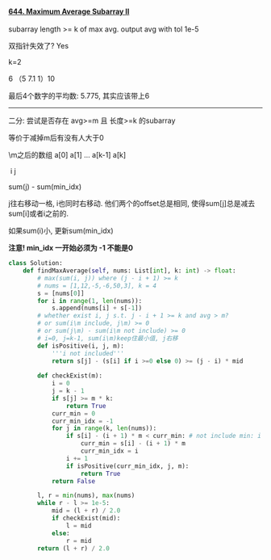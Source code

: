 



#### [644. Maximum Average Subarray II](https://leetcode.cn/problems/maximum-average-subarray-ii/)

subarray length >= k of max avg. output avg with tol 1e-5

双指针失效了? Yes

k=2

6 （5   7.1  1）10

最后4个数字的平均数: 5.775, 其实应该带上6

----

二分: 尝试是否存在 avg>=m 且 长度>=k 的subarray

等价于减掉m后有没有人大于0

\m之后的数组 a[0] a[1] ... a[k-1]    a[k]

​                      i                                        j

sum(j) - sum(min_idx)

j往右移动一格, i也同时右移动. 他们两个的offset总是相同, 使得sum[j]总是减去sum[i]或者i之前的.

如果sum(i)小, 更新sum(min_idx)

**注意! min_idx 一开始必须为 -1 不能是0**

```python
class Solution:
    def findMaxAverage(self, nums: List[int], k: int) -> float:
        # max(sum(i, j)) where (j - i + 1) >= k
        # nums = [1,12,-5,-6,50,3], k = 4
        s = [nums[0]]
        for i in range(1, len(nums)):
            s.append(nums[i] + s[-1])
        # whether exist i, j s.t. j - i + 1 >= k and avg > m?
        # or sum(i\m include, j\m) >= 0
        # or sum(j\m) - sum(i\m not include) >= 0
        # i=0, j=k-1, sum(i\m)keep住最小值, j右移
        def isPositive(i, j, m):
            '''i not included'''
            return s[j] - (s[i] if i >=0 else 0) >= (j - i) * mid
            
        def checkExist(m):
            i = 0
            j = k - 1
            if s[j] >= m * k:
                return True
            curr_min = 0
            curr_min_idx = -1
            for j in range(k, len(nums)):
                if s[i] - (i + 1) * m < curr_min: # not include min: i
                    curr_min = s[i] - (i + 1) * m
                    curr_min_idx = i
                i += 1
                if isPositive(curr_min_idx, j, m):
                    return True
            return False

        l, r = min(nums), max(nums)
        while r - l >= 1e-5:
            mid = (l + r) / 2.0
            if checkExist(mid):
                l = mid
            else:
                r = mid
        return (l + r) / 2.0
```

